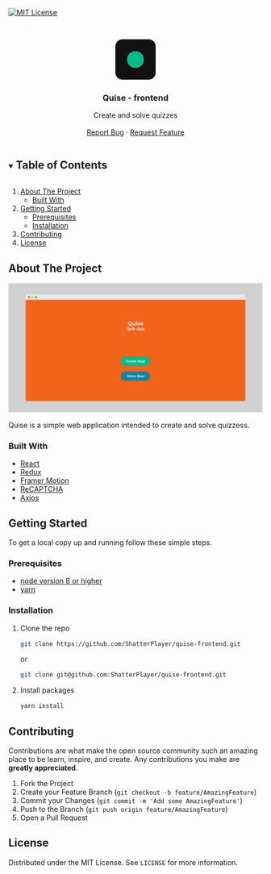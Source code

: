 <!-- Template: https://github.com/othneildrew/Best-README-Template -->
[![MIT License][license-shield]][license-url]



<!-- PROJECT LOGO -->
<br />
<p align="center">
  <a href="https://github.com/ShatterPlayer/quise-frontend">
    <img src=".github/logo.png" alt="Logo" width="80" height="80">
  </a>

  <h3 align="center">Quise - frontend</h3>

  <p align="center">
    Create and solve quizzes
    <br />
    <br />
    <a href="https://github.com/ShatterPlayer/quise-frontend/issues">Report Bug</a>
    ·
    <a href="https://github.com/ShatterPlayer/quise-frontend/issues">Request Feature</a>
  </p>
</p>



<!-- TABLE OF CONTENTS -->
<details open="open">
  <summary><h2 style="display: inline-block">Table of Contents</h2></summary>
  <ol>
    <li>
      <a href="#about-the-project">About The Project</a>
      <ul>
        <li><a href="#built-with">Built With</a></li>
      </ul>
    </li>
    <li>
      <a href="#getting-started">Getting Started</a>
      <ul>
        <li><a href="#prerequisites">Prerequisites</a></li>
        <li><a href="#installation">Installation</a></li>
      </ul>
    </li>
    <li><a href="#contributing">Contributing</a></li>
    <li><a href="#license">License</a></li>
  </ol>
</details>



<!-- ABOUT THE PROJECT -->
## About The Project

<img src="./.github/product-screenshot.png" />

Quise is a simple web application intended to create and solve quizzess.


### Built With

* [React](https://reactjs.org/)
* [Redux](https://redux.js.org/)
* [Framer Motion](https://www.framer.com/motion/)
* [ReCAPTCHA](https://www.google.com/recaptcha/about/)
* [Axios](https://axios-http.com/docs/intro)



<!-- GETTING STARTED -->
## Getting Started

To get a local copy up and running follow these simple steps.

### Prerequisites

* [node version 8 or higher](https://nodejs.org/en/)
* [yarn](https://yarnpkg.com/)

### Installation

1. Clone the repo
   ```bash
   git clone https://github.com/ShatterPlayer/quise-frontend.git
   ```
   or
   ```bash
   git clone git@github.com:ShatterPlayer/quise-frontend.git
   ```
2. Install packages
   ```bash
   yarn install
   ```


<!-- CONTRIBUTING -->
## Contributing

Contributions are what make the open source community such an amazing place to be learn, inspire, and create. Any contributions you make are **greatly appreciated**.

1. Fork the Project
2. Create your Feature Branch (`git checkout -b feature/AmazingFeature`)
3. Commit your Changes (`git commit -m 'Add some AmazingFeature'`)
4. Push to the Branch (`git push origin feature/AmazingFeature`)
5. Open a Pull Request



<!-- LICENSE -->
## License

Distributed under the MIT License. See `LICENSE` for more information.




[license-shield]: https://img.shields.io/github/license/ShatterPlayer/repo.svg?style=for-the-badge
[license-url]: https://github.com/ShatterPlayer/repo/blob/master/LICENSE.txt